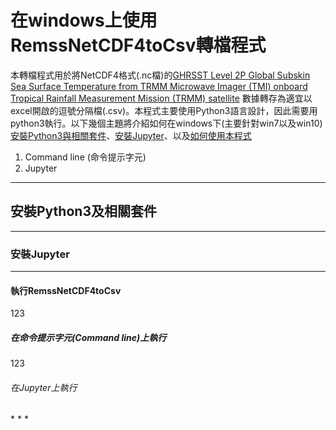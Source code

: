 <h1 id="introduction">在windows上使用RemssNetCDF4toCsv轉檔程式</h1>

本轉檔程式用於將NetCDF4格式(.nc檔)的[GHRSST Level 2P Global Subskin Sea Surface Temperature from TRMM Microwave Imager (TMI) onboard Tropical Rainfall Measurement Mission (TRMM) satellite](https://podaac.jpl.nasa.gov/dataset/TMI-REMSS-L2P-v4) 數據轉存為適宜以excel開啟的逗號分隔檔(.csv)。本程式主要使用Python3語言設計，因此需要用python3執行。以下幾個主題將介紹如何在windows下(主要針對win7以及win10)[安裝Python3與相關套件](#python3)、[安裝Jupyter](#jupyter)、以及[如何使用本程式](#execute)

1. Command line (命令提示字元)
2. Jupyter

* * *

<h2 id="python3">安裝Python3及相關套件</h2>

* * *

<h3 id="jupyter">安裝Jupyter</h3>

* * *

<h4 id="execute">執行RemssNetCDF4toCsv</h4>

123

<h5 id="cmd">在命令提示字元(Command line)上執行</h5>

123

<h6 id="exejupyter">在Jupyter上執行</h6>
* * *
